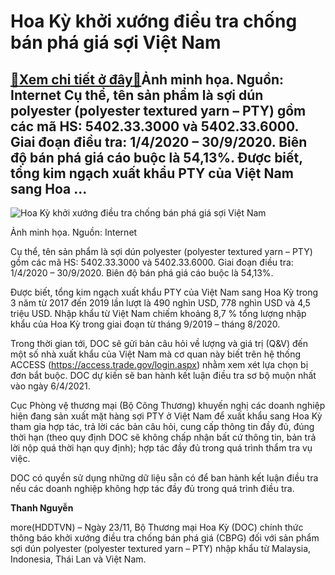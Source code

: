 Hoa Kỳ khởi xướng điều tra chống bán phá giá sợi Việt Nam
=========================================================

[:gift:Xem chi tiết ở đây:gift:](https://hddtvn.com/hoa-ky-khoi-xuong-dieu-tra-chong-ban-pha-gia-soi-viet-nam/)Ảnh minh họa. Nguồn: Internet Cụ thể, tên sản phẩm là sợi dún polyester (polyester textured yarn – PTY) gồm các mã HS: 5402.33.3000 và 5402.33.6000. Giai đoạn điều tra: 1/4/2020 – 30/9/2020. Biên độ bán phá giá cáo buộc là 54,13%. Được biết, tổng kim ngạch xuất khẩu PTY của Việt Nam sang Hoa …
------------------------------------------------------------------------------------------------------------------------------------------------------------------------------------------------------------------------------------------------------------------------------------------------------





![Hoa Kỳ khởi xướng điều tra chống bán phá giá sợi Việt Nam](https://hddtvn.com/wp-content/uploads/2021/01/4536_sYi_dun.jpg "Hoa Kỳ khởi xướng điều tra chống bán phá giá sợi Việt Nam")


Ảnh minh họa. Nguồn: Internet



Cụ thể, tên sản phẩm là sợi dún polyester (polyester textured yarn – PTY) gồm các mã HS: 5402.33.3000 và 5402.33.6000. Giai đoạn điều tra: 1/4/2020 – 30/9/2020. Biên độ bán phá giá cáo buộc là 54,13%.


Được biết, tổng kim ngạch xuất khẩu PTY của Việt Nam sang Hoa Kỳ trong 3 năm từ 2017 đến 2019 lần lượt là 490 nghìn USD, 778 nghìn USD và 4,5 triệu USD. Nhập khẩu từ Việt Nam chiếm khoảng 8,7 % tổng lượng nhập khẩu của Hoa Kỳ trong giai đoạn từ tháng 9/2019 – tháng 8/2020.


Trong thời gian tới, DOC sẽ gửi bản câu hỏi về lượng và giá trị (Q&V) đến một số nhà xuất khẩu của Việt Nam mà cơ quan này biết trên hệ thống ACCESS (https://access.trade.gov/login.aspx) nhằm xem xét lựa chọn bị đơn bắt buộc. DOC dự kiến sẽ ban hành kết luận điều tra sơ bộ muộn nhất vào ngày 6/4/2021.


Cục Phòng vệ thương mại (Bộ Công Thương) khuyến nghị các doanh nghiệp hiện đang sản xuất mặt hàng sợi PTY ở Việt Nam để xuất khẩu sang Hoa Kỳ tham gia hợp tác, trả lời các bản câu hỏi, cung cấp thông tin đầy đủ, đúng thời hạn (theo quy định DOC sẽ không chấp nhận bất cứ thông tin, bản trả lời nộp quá thời hạn quy định); hợp tác đầy đủ trong quá trình thẩm tra vụ việc.


DOC có quyền sử dụng những dữ liệu sẵn có để ban hành kết luận điều tra nếu các doanh nghiệp không hợp tác đầy đủ trong quá trình điều tra.




**Thanh Nguyễn**



more(HDDTVN) – Ngày 23/11, Bộ Thương mại Hoa Kỳ (DOC) chính thức thông báo khởi xướng điều tra chống bán phá giá (CBPG) đối với sản phẩm sợi dún polyester (polyester textured yarn – PTY) nhập khẩu từ Malaysia, Indonesia, Thái Lan và Việt Nam.


